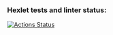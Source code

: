 ### Hexlet tests and linter status:
[![Actions Status](https://github.com/Eris1389/qa-engineer-project-85/actions/workflows/hexlet-check.yml/badge.svg)](https://github.com/Eris1389/qa-engineer-project-85/actions)